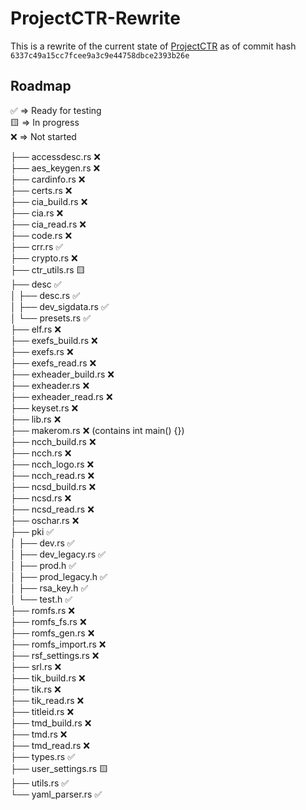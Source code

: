 # ProjectCTR-Rewrite
This is a rewrite of the current state of [ProjectCTR](https://github.com/3DSGuy/Project_CTR) as of commit hash `6337c49a15cc7fcee9a3c9e44758dbce2393b26e`

## Roadmap

✅ => Ready for testing  
🟨 => In progress  
❌ => Not started  

├── accessdesc.rs ❌  
├── aes_keygen.rs ❌  
├── cardinfo.rs ❌  
├── certs.rs ❌  
├── cia_build.rs ❌  
├── cia.rs ❌  
├── cia_read.rs ❌  
├── code.rs ❌  
├── crr.rs ✅  
├── crypto.rs ❌  
├── ctr_utils.rs 🟨  
├── desc ✅  
│   ├── desc.rs ✅  
│   ├── dev_sigdata.rs ✅  
│   └── presets.rs ✅  
├── elf.rs ❌  
├── exefs_build.rs ❌  
├── exefs.rs ❌  
├── exefs_read.rs ❌  
├── exheader_build.rs ❌  
├── exheader.rs ❌  
├── exheader_read.rs ❌  
├── keyset.rs ❌  
├── lib.rs ❌  
├── makerom.rs ❌ (contains int main() {})  
├── ncch_build.rs ❌  
├── ncch.rs ❌  
├── ncch_logo.rs ❌  
├── ncch_read.rs ❌  
├── ncsd_build.rs ❌  
├── ncsd.rs ❌  
├── ncsd_read.rs ❌  
├── oschar.rs ❌  
├── pki ✅  
│   ├── dev.rs ✅  
│   ├── dev_legacy.rs ✅  
│   ├── prod.h ✅  
│   ├── prod_legacy.h ✅  
│   ├── rsa_key.h ✅  
│   └── test.h ✅  
├── romfs.rs ❌  
├── romfs_fs.rs ❌  
├── romfs_gen.rs ❌  
├── romfs_import.rs ❌  
├── rsf_settings.rs ❌  
├── srl.rs ❌  
├── tik_build.rs ❌  
├── tik.rs ❌  
├── tik_read.rs ❌  
├── titleid.rs ❌  
├── tmd_build.rs ❌  
├── tmd.rs ❌  
├── tmd_read.rs ❌  
├── types.rs ✅  
├── user_settings.rs 🟨  
├── utils.rs ✅  
└── yaml_parser.rs ✅  
